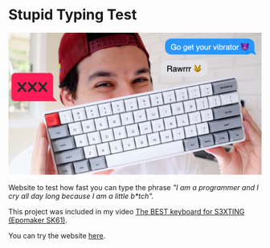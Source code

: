 # Stupid Typing Test
![YouTube Video](https://github.com/samuelmarina/stupid-typing-test/blob/main/src/img/Mini%20try%202.jpg)

Website to test how fast you can type the phrase *"I am a programmer and I cry all day long because I am a little b\*tch".*

This project was included in my video [The BEST keyboard for S3XTING (Epomaker SK61)](https://youtu.be/1pnRbqsoUEw).

You can try the website [here](https://samuelmarina.github.io/stupid-typing-test/).
